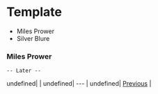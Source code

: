# Template
- Miles Prower
- Silver Blure

### Miles Prower

> 

    -- Later --
undefined|  |
undefined| --- |
undefined| [Previous](https://meowcatheorange.github.io/Dizzy-AU/story/human-readable/AAO_MilesHouse) |